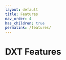 ```yaml
---
layout: default
title: Features
nav_order: 4
has_children: true
permalink: /features/
---
```


# DXT Features
